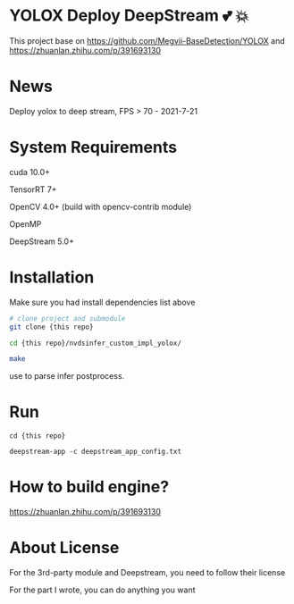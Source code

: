 <!--

 * @Description: YOLOX Deepstream
 * @Author: nanmi
 * @Date: 2021-07-21 16:23:35
 * @LastEditTime: 2021-07-21 16:23:35
 * @LastEditors: nanmi
 * @GitHub:github.com/nanmi
   -->

# YOLOX Deploy DeepStream :two_hearts: :collision:

This project base on https://github.com/Megvii-BaseDetection/YOLOX  and https://zhuanlan.zhihu.com/p/391693130


# News

Deploy yolox to deep stream, FPS > 70 - 2021-7-21

# System Requirements

cuda 10.0+

TensorRT 7+

OpenCV 4.0+ (build with opencv-contrib module)

OpenMP

DeepStream 5.0+

# Installation

Make sure you had install dependencies list above

```bash
# clone project and submodule
git clone {this repo}

cd {this repo}/nvdsinfer_custom_impl_yolox/

make
```

use to parse infer postprocess.

# Run

```shell
cd {this repo}

deepstream-app -c deepstream_app_config.txt
```

# How to build engine?

https://zhuanlan.zhihu.com/p/391693130

# About License

For the 3rd-party module and Deepstream, you need to follow their license

For the part I wrote, you can do anything you want

